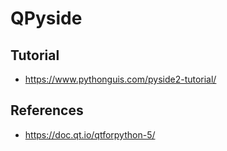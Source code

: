 # QPyside

## Tutorial
* https://www.pythonguis.com/pyside2-tutorial/

## References
* https://doc.qt.io/qtforpython-5/